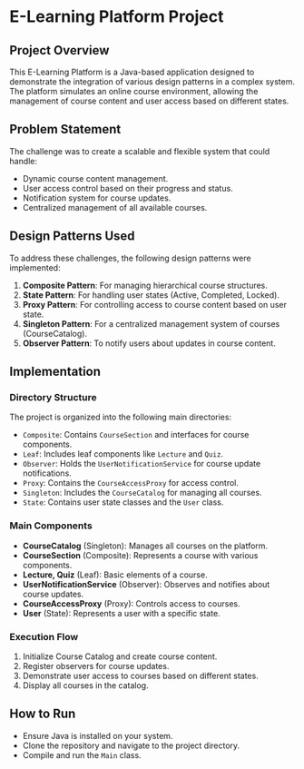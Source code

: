# E-Learning Platform Project

## Project Overview

This E-Learning Platform is a Java-based application designed to demonstrate the integration of various design patterns in a complex system. The platform simulates an online course environment, allowing the management of course content and user access based on different states.

## Problem Statement

The challenge was to create a scalable and flexible system that could handle:
- Dynamic course content management.
- User access control based on their progress and status.
- Notification system for course updates.
- Centralized management of all available courses.

## Design Patterns Used

To address these challenges, the following design patterns were implemented:

1. **Composite Pattern**: For managing hierarchical course structures.
2. **State Pattern**: For handling user states (Active, Completed, Locked).
3. **Proxy Pattern**: For controlling access to course content based on user state.
4. **Singleton Pattern**: For a centralized management system of courses (CourseCatalog).
5. **Observer Pattern**: To notify users about updates in course content.

## Implementation

### Directory Structure

The project is organized into the following main directories:
- `Composite`: Contains `CourseSection` and interfaces for course components.
- `Leaf`: Includes leaf components like `Lecture` and `Quiz`.
- `Observer`: Holds the `UserNotificationService` for course update notifications.
- `Proxy`: Contains the `CourseAccessProxy` for access control.
- `Singleton`: Includes the `CourseCatalog` for managing all courses.
- `State`: Contains user state classes and the `User` class.

### Main Components

- **CourseCatalog** (Singleton): Manages all courses on the platform.
- **CourseSection** (Composite): Represents a course with various components.
- **Lecture, Quiz** (Leaf): Basic elements of a course.
- **UserNotificationService** (Observer): Observes and notifies about course updates.
- **CourseAccessProxy** (Proxy): Controls access to courses.
- **User** (State): Represents a user with a specific state.

### Execution Flow

1. Initialize Course Catalog and create course content.
2. Register observers for course updates.
3. Demonstrate user access to courses based on different states.
4. Display all courses in the catalog.

## How to Run

- Ensure Java is installed on your system.
- Clone the repository and navigate to the project directory.
- Compile and run the `Main` class.


